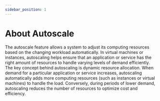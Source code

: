 ```yaml
---
sidebar_position: 1
---
```

# About Autoscale
The autoscale feature allows a system to adjust its computing resources based on the changing workload automatically. In virtual machines or instances, autoscaling helps ensure that an application or service has the right amount of resources to handle varying levels of demand efficiently. The key concept behind autoscaling is dynamic resource allocation. When demand for a particular application or service increases, autoscaling automatically adds more computing resources (such as instances or virtual machines) to handle the load. Conversely, during periods of lower demand, autoscaling reduces the number of resources to optimize cost and efficiency.




